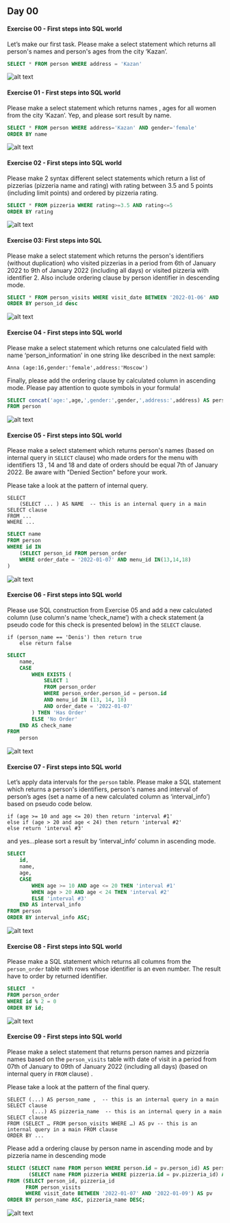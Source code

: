 ## Day 00

#### Exercise 00 - First steps into SQL world
Let’s make our first task. Please make a select statement which returns all person's names and person's ages from the city ‘Kazan’.

```sql
SELECT * FROM person WHERE address = 'Kazan'
```
![alt text](image.png)


#### Exercise 01 - First steps into SQL world
Please make a select statement which returns names , ages for all women from the city ‘Kazan’. Yep, and please sort result by name.

```sql
SELECT * FROM person WHERE address='Kazan' AND gender='female'
ORDER BY name
```
![alt text](image1.png)

#### Exercise 02 - First steps into SQL world
Please make 2 syntax different select statements which return a list of pizzerias (pizzeria name and rating) with rating between 3.5 and 5 points (including limit points) and ordered by pizzeria rating.

```sql
SELECT * FROM pizzeria WHERE rating>=3.5 AND rating<=5
ORDER BY rating
```
![alt text](2.png)


#### Exercise 03: First steps into SQL
Please make a select statement which returns the person's identifiers (without duplication) who visited pizzerias in a period from 6th of January 2022 to 9th of January 2022 (including all days) or visited pizzeria with identifier 2. Also include ordering clause by person identifier in descending mode.

```sql
SELECT * FROM person_visits WHERE visit_date BETWEEN '2022-01-06' AND '2022-01-09' AND pizzeria_id=2
ORDER BY person_id desc
```
![alt text](3.png)


#### Exercise 04 - First steps into SQL world
Please make a select statement which returns one calculated field with name ‘person_information’ in one string like described in the next sample:

`Anna (age:16,gender:'female',address:'Moscow')`

Finally, please add the ordering clause by calculated column in ascending mode.
Please pay attention to quote symbols in your formula!

```sql
SELECT concat('age:',age,',gender:',gender,',address:',address) AS person_information
FROM person 
```
![alt text](4.png)

#### Exercise 05 - First steps into SQL world
Please make a select statement which returns person's names (based on internal query in `SELECT` clause) who made orders for the menu with identifiers 13 , 14 and 18 and date of orders should be equal 7th of January 2022. Be aware with "Denied Section" before your work.

Please take a look at the pattern of internal query.

    SELECT 
	    (SELECT ... ) AS NAME  -- this is an internal query in a main SELECT clause
    FROM ...
    WHERE ...

```sql
SELECT name
FROM person
WHERE id IN
	(SELECT person_id FROM person_order
	WHERE order_date = '2022-01-07' AND menu_id IN(13,14,18)
)
```
![alt text](5.png)


#### Exercise 06 - First steps into SQL world
Please use SQL construction from Exercise 05 and add a new calculated column (use column's name ‘check_name’) with a check statement (a pseudo code for this check is presented below) in the `SELECT` clause.

    if (person_name == 'Denis') then return true
        else return false

```sql
SELECT 
    name,
    CASE 
        WHEN EXISTS (
            SELECT 1 
            FROM person_order 
            WHERE person_order.person_id = person.id 
            AND menu_id IN (13, 14, 18) 
            AND order_date = '2022-01-07'
        ) THEN 'Has Order'
        ELSE 'No Order'
    END AS check_name
FROM 
    person 
```
![alt text](6.png)

#### Exercise 07 - First steps into SQL world
Let’s apply data intervals for the `person` table. 
Please make a SQL statement which returns a person's identifiers, person's names and interval of person’s ages (set a name of a new calculated column as ‘interval_info’) based on pseudo code below. 

    if (age >= 10 and age <= 20) then return 'interval #1'
    else if (age > 20 and age < 24) then return 'interval #2'
    else return 'interval #3'

and yes...please sort a result by ‘interval_info’ column in ascending mode.

```sql
SELECT  
    id, 
    name, 
    age, 
    CASE  
        WHEN age >= 10 AND age <= 20 THEN 'interval #1' 
        WHEN age > 20 AND age < 24 THEN 'interval #2' 
        ELSE 'interval #3' 
    END AS interval_info 
FROM person 
ORDER BY interval_info ASC;
```
![alt text](7.png)


#### Exercise 08 - First steps into SQL world
Please make a SQL statement which returns all columns from the `person_order` table with rows whose identifier is an even number. The result have to order by returned identifier.

```sql
SELECT  *
FROM person_order
WHERE id % 2 = 0
ORDER BY id;
```
![alt text](8.png)


#### Exercise 09 - First steps into SQL world
Please make a select statement that returns person names and pizzeria names based on the `person_visits` table with date of visit in a period from 07th of January to 09th of January 2022 (including all days) (based on internal query in `FROM` clause) .


Please take a look at the pattern of the final query.

    SELECT (...) AS person_name ,  -- this is an internal query in a main SELECT clause
            (...) AS pizzeria_name  -- this is an internal query in a main SELECT clause
    FROM (SELECT … FROM person_visits WHERE …) AS pv -- this is an internal query in a main FROM clause
    ORDER BY ...

Please add a ordering clause by person name in ascending mode and by pizzeria name in descending mode

```sql
SELECT (SELECT name FROM person WHERE person.id = pv.person_id) AS person_name, 
       (SELECT name FROM pizzeria WHERE pizzeria.id = pv.pizzeria_id) AS pizzeria_name 
FROM (SELECT person_id, pizzeria_id  
      FROM person_visits  
      WHERE visit_date BETWEEN '2022-01-07' AND '2022-01-09') AS pv 
ORDER BY person_name ASC, pizzeria_name DESC;
```
![alt text](9.png)
